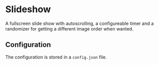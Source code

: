 # Slideshow

A fullscreen slide show with autoscrolling, a configureable timer and a randomizer for getting a different image order when wanted.

## Configuration

The configuration is stored in a `config.json` file.
